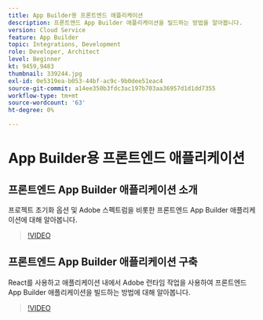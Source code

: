 ```yaml
---
title: App Builder용 프론트엔드 애플리케이션
description: 프론트엔드 App Builder 애플리케이션을 빌드하는 방법을 알아봅니다.
version: Cloud Service
feature: App Builder
topic: Integrations, Development
role: Developer, Architect
level: Beginner
kt: 9459,9483
thumbnail: 339244.jpg
exl-id: 0e5319ea-b053-44bf-ac9c-9b0dee51eac4
source-git-commit: a14ee350b3fdc3ac197b703aa36957d1d1dd7355
workflow-type: tm+mt
source-wordcount: '63'
ht-degree: 0%

---
```


# App Builder용 프론트엔드 애플리케이션

## 프론트엔드 App Builder 애플리케이션 소개

프로젝트 초기화 옵션 및 Adobe 스펙트럼을 비롯한 프론트엔드 App Builder 애플리케이션에 대해 알아봅니다.

>[!VIDEO](https://video.tv.adobe.com/v/339247/?quality=12&learn=on)

## 프론트엔드 App Builder 애플리케이션 구축

React를 사용하고 애플리케이션 내에서 Adobe 런타임 작업을 사용하여 프론트엔드 App Builder 애플리케이션을 빌드하는 방법에 대해 알아봅니다.

>[!VIDEO](https://video.tv.adobe.com/v/339248/?quality=12&learn=on)

